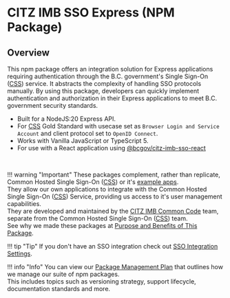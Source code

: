 # CITZ IMB SSO Express (NPM Package)

## Overview

This npm package offers an integration solution for Express applications requiring authentication through the B.C. government's Single Sign-On ([CSS]) service. It abstracts the complexity of handling SSO protocols manually. By using this package, developers can quickly implement authentication and authorization in their Express applications to meet B.C. government security standards.

- Built for a NodeJS:20 Express API.
- For [CSS] Gold Standard with usecase set as `Browser Login and Service Account` and client protocol set to `OpenID Connect`.
- Works with Vanilla JavaScript or TypeScript 5.
- For use with a React application using [@bcgov/citz-imb-sso-react]

<br />

!!! warning "Important"
These packages complement, rather than replicate, Common Hosted Single Sign-On ([CSS]) or it's [example apps].  
 They allow our own applications to integrate with the Common Hosted Single Sign-On ([CSS]) Service, providing us access to it's user management capabilities.  
 They are developed and maintained by the [CITZ IMB Common Code] team, separate from the Common Hosted Single Sign-On ([CSS]) team.  
 See why we made these packages at [Purpose and Benefits of This Package](./purpose-and-benefits.md).

!!! tip "Tip"
If you don't have an SSO integration check out [SSO Integration Settings](./getting-started/integration-settings.md).

!!! info "Info"
You can view our [Package Management Plan] that outlines how we manage our suite of npm packages.  
 This includes topics such as versioning strategy, support lifecycle, documentation standards and more.

<!-- Link References -->

[CSS]: https://bcgov.github.io/sso-requests
[@bcgov/citz-imb-sso-react]: https://github.com/bcgov/citz-imb-sso-react
[NPM Package]: https://www.npmjs.com/package/@bcgov/citz-imb-sso-express
[example apps]: https://github.com/bcgov/keycloak-example-apps
[CITZ IMB Common Code]: mailto:citz.codemvp@gov.bc.ca?subject=SSO%20Packages%20Support
[Package Management Plan]: https://citz-imb.atlassian.net/wiki/x/EgB4CQ
